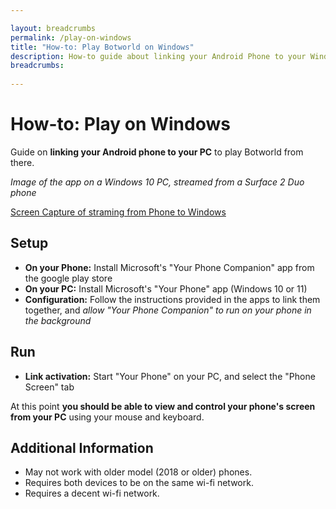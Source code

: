 ```yaml
---

layout: breadcrumbs
permalink: /play-on-windows
title: "How-to: Play Botworld on Windows"
description: How-to guide about linking your Android Phone to your Windows PC, to play Botworld Adventure.
breadcrumbs:
  
---
```


# How-to: Play on Windows

Guide on **linking your Android phone to your PC** to play Botworld from there.

*Image of the app on a Windows 10 PC, streamed from a Surface 2 Duo phone*

[Screen Capture of straming from Phone to Windows](https://cdn.discordapp.com/attachments/923509490307977227/923975414655901716/unknown.png)

## Setup

- **On your Phone:** Install Microsoft's "Your Phone Companion" app from the google play store
- **On your PC:** Install Microsoft's "Your Phone" app (Windows 10 or 11)
- **Configuration:** Follow the instructions provided in the apps to link them together, and *allow "Your Phone Companion" to run on your phone in the background*

## Run

- **Link activation:** Start "Your Phone" on your PC, and select the "Phone Screen" tab

At this point **you should be able to view and control your phone's screen from your PC** using your mouse and keyboard.

## Additional Information

- May not work with older model (2018 or older) phones. 
- Requires both devices to be on the same wi-fi network. 
- Requires a decent wi-fi network.




